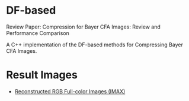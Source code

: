 # DF-based
Review Paper: Compression for Bayer CFA Images: Review and Performance Comparison

A C++ implementation of the DF-based methods for Compressing Bayer CFA Images.

# Result Images

* [Reconstructed RGB Full-color Images (IMAX)](https://drive.google.com/drive/folders/13vJuPedsP9iqYmTt--UraTjIbptNrv6E?usp=sharing)

